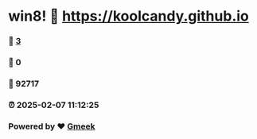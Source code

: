 # win8! :link: https://koolcandy.github.io 
### :page_facing_up: [3](https://koolcandy.github.io/tag.html) 
### :speech_balloon: 0 
### :hibiscus: 92717 
### :alarm_clock: 2025-02-07 11:12:25 
### Powered by :heart: [Gmeek](https://github.com/Meekdai/Gmeek)
